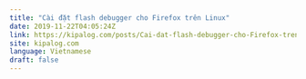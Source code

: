 ```yaml
---
title: "Cài đặt flash debugger cho Firefox trên Linux"
date: 2019-11-22T04:05:24Z
link: https://kipalog.com/posts/Cai-dat-flash-debugger-cho-Firefox-tren-Linux?utm_medium=RSS&utm_source=news.12bit.vn
site: kipalog.com
language: Vietnamese
draft: false
---
```


